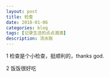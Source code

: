```yaml
---
layout: post
title: 检查
date: 2018-01-06
categories: blog
tags: [记录生活的点点滴滴]
description: 流水账
---
```


1 检查是个小检查，挺顺利的，thanks god.

2 饭饭很好吃




